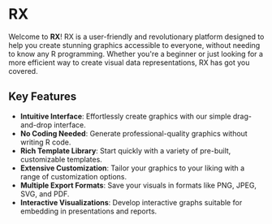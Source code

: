 # RX
Welcome to **RX**! RX is a user-friendly and revolutionary platform designed to help you create stunning graphics accessible to everyone, without needing to know any R programming. Whether you're a beginner or just looking for a more efficient way to create visual data representations, RX has got you covered.

## Key Features

- **Intuitive Interface**: Effortlessly create graphics with our simple drag-and-drop interface.
- **No Coding Needed**: Generate professional-quality graphics without writing R code.
- **Rich Template Library**: Start quickly with a variety of pre-built, customizable templates.
- **Extensive Customization**: Tailor your graphics to your liking with a range of customization options.
- **Multiple Export Formats**: Save your visuals in formats like PNG, JPEG, SVG, and PDF.
- **Interactive Visualizations**: Develop interactive graphs suitable for embedding in presentations and reports.

